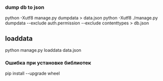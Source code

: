 ### dump db to json
python -Xutf8 manage.py dumpdata > data.json
python -Xutf8 ./manage.py dumpdata --exclude auth.permission --exclude contenttypes > db.json
## loaddata
python manage.py loaddata data.json

### Ошибка при установке библиотек
pip install --upgrade wheel
